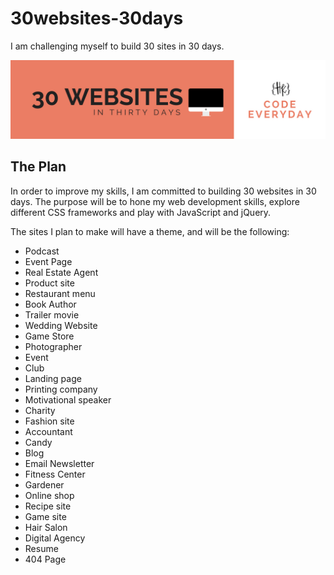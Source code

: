 # 30websites-30days

I am challenging myself to build 30 sites in 30 days.

![30in30 Header](30WEBSITES-IN-30DAYS.png)

## The Plan

In order to improve my skills, I am committed to building 30 websites in 30 days. The purpose will be to hone my web development skills, explore different CSS frameworks and play with JavaScript and jQuery.

The sites I plan to make will have a theme, and will be the following:

- Podcast
- Event Page
- Real Estate Agent
- Product site
- Restaurant menu
- Book Author
- Trailer movie
- Wedding Website
- Game Store
- Photographer
- Event
- Club
- Landing page
- Printing company
- Motivational speaker
- Charity
- Fashion site
- Accountant
- Candy
- Blog
- Email Newsletter
- Fitness Center
- Gardener
- Online shop
- Recipe site
- Game site
- Hair Salon
- Digital Agency
- Resume
- 404 Page
